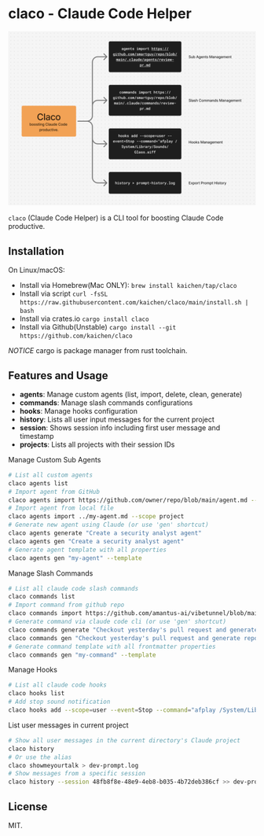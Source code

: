 # claco - Claude Code Helper

![cover](assets/cli-showcase-v2.png)

`claco` (Claude Code Helper) is a CLI tool for boosting Claude Code productive.

## Installation

On Linux/macOS:

- Install via Homebrew(Mac ONLY): `brew install kaichen/tap/claco`
- Install via script `curl -fsSL https://raw.githubusercontent.com/kaichen/claco/main/install.sh | bash`
- Install via crates.io `cargo install claco`
- Install via Github(Unstable) `cargo install --git https://github.com/kaichen/claco`

*NOTICE* cargo is package manager from rust toolchain.

## Features and Usage

- **agents**: Manage custom agents (list, import, delete, clean, generate)
- **commands**: Manage slash commands configurations
- **hooks**: Manage hooks configuration
- **history**: Lists all user input messages for the current project
- **session**: Shows session info including first user message and timestamp
- **projects**: Lists all projects with their session IDs

Manage Custom Sub Agents

```bash
# List all custom agents
claco agents list
# Import agent from GitHub
claco agents import https://github.com/owner/repo/blob/main/agent.md --scope user
# Import agent from local file
claco agents import ../my-agent.md --scope project
# Generate new agent using Claude (or use 'gen' shortcut)
claco agents generate "Create a security analyst agent"
claco agents gen "Create a security analyst agent"
# Generate agent template with all properties
claco agents gen "my-agent" --template
```

Manage Slash Commands

```bash
# List all claude code slash commands
claco commands list
# Import command from github repo
claco commands import https://github.com/amantus-ai/vibetunnel/blob/main/.claude/commands/review-pr.md
# Generate command via claude code cli (or use 'gen' shortcut)
claco commands generate "Checkout yesterday's pull request and generate report"
claco commands gen "Checkout yesterday's pull request and generate report"
# Generate command template with all frontmatter properties
claco commands gen "my-command" --template
```

Manage Hooks

```bash
# List all claude code hooks
claco hooks list
# Add stop sound notification
claco hooks add --scope=user --event=Stop --command="afplay /System/Library/Sounds/Glass.aiff
```

List user messages in current project

```bash
# Show all user messages in the current directory's Claude project
claco history
# Or use the alias
claco showmeyourtalk > dev-prompt.log
# Show messages from a specific session
claco history --session 48fb8f8e-48e9-4eb8-b035-4b72deb386cf >> dev-prompt.log
```

## License

MIT.
